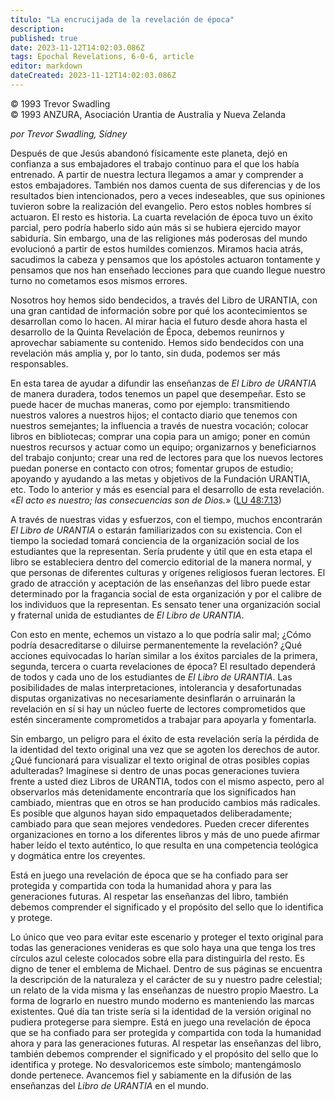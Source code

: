 ```yaml
---
título: "La encrucijada de la revelación de época"
description: 
published: true
date: 2023-11-12T14:02:03.086Z
tags: Epochal Revelations, 6-0-6, article
editor: markdown
dateCreated: 2023-11-12T14:02:03.086Z
---
```


<p class="v-card v-sheet theme--light grey lighten-3 px-2 py-1">© 1993 Trevor Swadling<br>© 1993 ANZURA, Asociación Urantia de Australia y Nueva Zelanda</p>


_por Trevor Swadling, Sídney_

Después de que Jesús abandonó físicamente este planeta, dejó en confianza a sus embajadores el trabajo continuo para el que los había entrenado. A partir de nuestra lectura llegamos a amar y comprender a estos embajadores. También nos damos cuenta de sus diferencias y de los resultados bien intencionados, pero a veces indeseables, que sus opiniones tuvieron sobre la realización del evangelio. Pero estos nobles hombres sí actuaron. El resto es historia. La cuarta revelación de época tuvo un éxito parcial, pero podría haberlo sido aún más si se hubiera ejercido mayor sabiduría. Sin embargo, una de las religiones más poderosas del mundo evolucionó a partir de estos humildes comienzos. Miramos hacia atrás, sacudimos la cabeza y pensamos que los apóstoles actuaron tontamente y pensamos que nos han enseñado lecciones para que cuando llegue nuestro turno no cometamos esos mismos errores.

Nosotros hoy hemos sido bendecidos, a través del Libro de URANTIA, con una gran cantidad de información sobre por qué los acontecimientos se desarrollan como lo hacen. Al mirar hacia el futuro desde ahora hasta el desarrollo de la Quinta Revelación de Época, debemos reunirnos y aprovechar sabiamente su contenido. Hemos sido bendecidos con una revelación más amplia y, por lo tanto, sin duda, podemos ser más responsables.

En esta tarea de ayudar a difundir las enseñanzas de _El Libro de URANTIA_ de manera duradera, todos tenemos un papel que desempeñar. Esto se puede hacer de muchas maneras, como por ejemplo: transmitiendo nuestros valores a nuestros hijos; el contacto diario que tenemos con nuestros semejantes; la influencia a través de nuestra vocación; colocar libros en bibliotecas; comprar una copia para un amigo; poner en común nuestros recursos y actuar como un equipo; organizarnos y beneficiarnos del trabajo conjunto; crear una red de lectores para que los nuevos lectores puedan ponerse en contacto con otros; fomentar grupos de estudio; apoyando y ayudando a las metas y objetivos de la Fundación URANTIA, etc. Todo lo anterior y más es esencial para el desarrollo de esta revelación. «_El acto es nuestro; las consecuencias son de Dios._» ([LU 48:7.13](/es/The_Urantia_Book/48#p7_13))

A través de nuestras vidas y esfuerzos, con el tiempo, muchos encontrarán _El Libro de URANTIA_ o estarán familiarizados con su existencia. Con el tiempo la sociedad tomará conciencia de la organización social de los estudiantes que la representan. Sería prudente y útil que en esta etapa el libro se estableciera dentro del comercio editorial de la manera normal, y que personas de diferentes culturas y orígenes religiosos fueran lectores. El grado de atracción y aceptación de las enseñanzas del libro puede estar determinado por la fragancia social de esta organización y por el calibre de los individuos que la representan. Es sensato tener una organización social y fraternal unida de estudiantes de _El Libro de URANTIA_.

Con esto en mente, echemos un vistazo a lo que podría salir mal; ¿Cómo podría desacreditarse o diluirse permanentemente la revelación? ¿Qué acciones equivocadas lo harían similar a los éxitos parciales de la primera, segunda, tercera o cuarta revelaciones de época? El resultado dependerá de todos y cada uno de los estudiantes de _El Libro de URANTIA_. Las posibilidades de malas interpretaciones, intolerancia y desafortunadas disputas organizativas no necesariamente desinflarán o arruinarán la revelación en sí si hay un núcleo fuerte de lectores comprometidos que estén sinceramente comprometidos a trabajar para apoyarla y fomentarla.

Sin embargo, un peligro para el éxito de esta revelación sería la pérdida de la identidad del texto original una vez que se agoten los derechos de autor. ¿Qué funcionará para visualizar el texto original de otras posibles copias adulteradas? Imagínese si dentro de unas pocas generaciones tuviera frente a usted diez Libros de URANTIA, todos con el mismo aspecto, pero al observarlos más detenidamente encontraría que los significados han cambiado, mientras que en otros se han producido cambios más radicales. Es posible que algunos hayan sido empaquetados deliberadamente; cambiado para que sean mejores vendedores. Pueden crecer diferentes organizaciones en torno a los diferentes libros y más de uno puede afirmar haber leído el texto auténtico, lo que resulta en una competencia teológica y dogmática entre los creyentes.

Está en juego una revelación de época que se ha confiado para ser protegida y compartida con toda la humanidad ahora y para las generaciones futuras. Al respetar las enseñanzas del libro, también debemos comprender el significado y el propósito del sello que lo identifica y protege.

Lo único que veo para evitar este escenario y proteger el texto original para todas las generaciones venideras es que solo haya una que tenga los tres círculos azul celeste colocados sobre ella para distinguirla del resto. Es digno de tener el emblema de Michael. Dentro de sus páginas se encuentra la descripción de la naturaleza y el carácter de su y nuestro padre celestial; un relato de la vida misma y las enseñanzas de nuestro propio Maestro. La forma de lograrlo en nuestro mundo moderno es manteniendo las marcas existentes. Qué día tan triste sería si la identidad de la versión original no pudiera protegerse para siempre. Está en juego una revelación de época que se ha confiado para ser protegida y compartida con toda la humanidad ahora y para las generaciones futuras. Al respetar las enseñanzas del libro, también debemos comprender el significado y el propósito del sello que lo identifica y protege. No desvaloricemos este símbolo; mantengámoslo donde pertenece. Avancemos fiel y sabiamente en la difusión de las enseñanzas del _Libro de URANTIA_ en el mundo.

